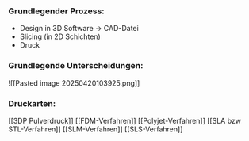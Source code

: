 ### Grundlegender Prozess:
* Design in 3D Software -> CAD-Datei
* Slicing (in 2D Schichten)
* Druck

### Grundlegende Unterscheidungen:

![[Pasted image 20250420103925.png]]

### Druckarten:
[[3DP Pulverdruck]]
[[FDM-Verfahren]]
[[Polyjet-Verfahren]]
[[SLA bzw STL-Verfahren]]
[[SLM-Verfahren]]
[[SLS-Verfahren]]